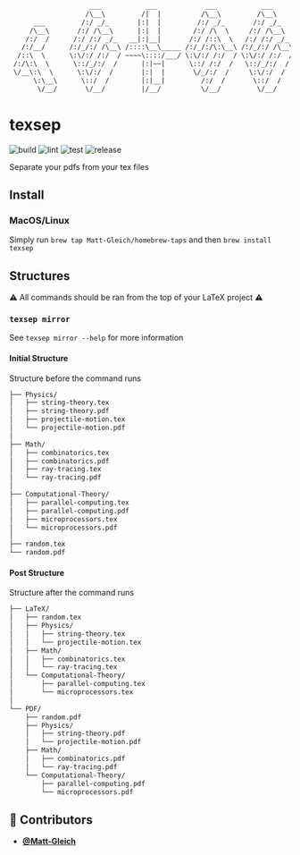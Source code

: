 <!-- DO NOT REMOVE - contributor_list:data:start:["Matt-Gleich"]:end -->

```txt
                    ___           ___            ___           ___           ___
                   /\__\         /|  |          /\__\         /\__\         /\  \
      ___         /:/ _/_       |:|  |         /:/ _/_       /:/ _/_       /::\  \
     /\__\       /:/ /\__\      |:|  |        /:/ /\  \     /:/ /\__\     /:/\:\__\
    /:/  /      /:/ /:/ _/_   __|:|__|       /:/ /::\  \   /:/ /:/ _/_   /:/ /:/  /
   /:/__/      /:/_/:/ /\__\ /::::\__\_____ /:/_/:/\:\__\ /:/_/:/ /\__\ /:/_/:/  /
  /::\  \      \:\/:/ /:/  / ~~~~\::::/___/ \:\/:/ /:/  / \:\/:/ /:/  / \:\/:/  /
 /:/\:\  \      \::/_/:/  /      |:|~~|      \::/ /:/  /   \::/_/:/  /   \::/__/
 \/__\:\  \      \:\/:/  /       |:|  |       \/_/:/  /     \:\/:/  /     \:\  \
      \:\__\      \::/  /        |:|__|         /:/  /       \::/  /       \:\__\
       \/__/       \/__/         |/__/          \/__/         \/__/         \/__/
```

# texsep

![build](https://github.com/Matt-Gleich/texsep/workflows/build/badge.svg)
![lint](https://github.com/Matt-Gleich/texsep/workflows/lint/badge.svg)
![test](https://github.com/Matt-Gleich/texsep/workflows/test/badge.svg)
![release](https://github.com/Matt-Gleich/texsep/workflows/release/badge.svg)

Separate your pdfs from your tex files

## Install

### MacOS/Linux

Simply run `brew tap Matt-Gleich/homebrew-taps` and then `brew install texsep`

## Structures

⚠️ All commands should be ran from the top of your LaTeX project ⚠️

### `texsep mirror`

See `texsep mirror --help` for more information

#### Initial Structure

Structure before the command runs

```txt
├── Physics/
│   ├── string-theory.tex
│   ├── string-theory.pdf
│   ├── projectile-motion.tex
│   └── projectile-motion.pdf
│
├── Math/
│   ├── combinatorics.tex
│   ├── combinatorics.pdf
│   ├── ray-tracing.tex
│   └── ray-tracing.pdf
│
├── Computational-Theory/
│   ├── parallel-computing.tex
│   ├── parallel-computing.pdf
│   ├── microprocessors.tex
│   └── microprocessors.pdf
│
├── random.tex
└── random.pdf
```

#### Post Structure

Structure after the command runs

```txt
├── LaTeX/
│   ├── random.tex
│   ├── Physics/
│   │   ├── string-theory.tex
│   │   └── projectile-motion.tex
│   ├── Math/
│   │   ├── combinatorics.tex
│   │   └── ray-tracing.tex
│   └── Computational-Theory/
│       ├── parallel-computing.tex
│       └── microprocessors.tex
│
└── PDF/
    ├── random.pdf
    ├── Physics/
    │   ├── string-theory.pdf
    │   └── projectile-motion.pdf
    ├── Math/
    │   ├── combinatorics.pdf
    │   └── ray-tracing.pdf
    └── Computational-Theory/
        ├── parallel-computing.pdf
        └── microprocessors.pdf
```

<!-- ### `texsep folders`

See `texsep folders --help` for more information

#### Initial Structure

Structure before the command runs

```
├── Physics/
│   ├── string-theory.tex
│   ├── string-theory.pdf
│   ├── projectile-motion.tex
│   └── projectile-motion.pdf
│
├── Math/
│   ├── combinatorics.tex
│   ├── combinatorics.pdf
│   ├── ray-tracing.tex
│   └── ray-tracing.pdf
│
├── Computational-Theory/
│   ├── parallel-computing.tex
│   ├── parallel-computing.pdf
│   ├── microprocessors.tex
│   └── microprocessors.pdf
│
├── random.tex
└── random.pdf
```

#### Post Structure

Structure after the command runs

```
├── Physics/
│   ├── TeX/
│   │   ├── string-theory.tex
│   │   └── projectile-motion.tex
│   └── PDF/
│       ├── string-theory.pdf
│       └── projectile-motion.pdf
│
├── Math/
│   ├── TeX/
│   │   ├── combinatorics.tex
│   │   └── ray-tracing.tex
│   └── PDF/
│       ├── combinatorics.pdf
│       └── ray-tracing.pdf
│
├── Computational-Theory/
│   ├── TeX/
│   │   ├── parallel-computing.tex
│   │   └── parallel-computing.pdf
│   └── PDF/
│       ├── microprocessors.tex
│       └── microprocessors.pdf
│
├── TeX/
│   └── random.tex
│
└── PDF/
    └── random.pdf
``` -->

<!-- DO NOT REMOVE - contributor_list:start -->

## 👥 Contributors

- **[@Matt-Gleich](https://github.com/Matt-Gleich)**

<!-- DO NOT REMOVE - contributor_list:end -->
